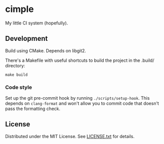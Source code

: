 cimple
======

My little CI system (hopefully).

Development
-----------

Build using CMake.
Depends on libgit2.

There's a Makefile with useful shortcuts to build the project in the .build/
directory:

    make build

### Code style

Set up the git pre-commit hook by running `./scripts/setup-hook`.
This depends on `clang-format` and won't allow you to commit code that doesn't
pass the formatting check.

License
-------

Distributed under the MIT License.
See [LICENSE.txt] for details.

[LICENSE.txt]: LICENSE.txt

